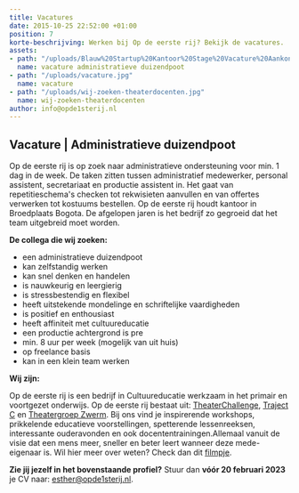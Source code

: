 ```yaml
---
title: Vacatures
date: 2015-10-25 22:52:00 +01:00
position: 7
korte-beschrijving: Werken bij Op de eerste rij? Bekijk de vacatures.
assets:
- path: "/uploads/Blauw%20Startup%20Kantoor%20Stage%20Vacature%20Aankondiging%20(Instagram-bericht%20(vierkant))%20(Facebook-bericht%20(liggend))%20(Presentatie%20(169)).png"
  name: vacature administratieve duizendpoot
- path: "/uploads/vacature.jpg"
  name: vacature
- path: "/uploads/wij-zoeken-theaterdocenten.jpg"
  name: wij-zoeken-theaterdocenten
author: info@opde1sterij.nl
---
```


## Vacature | Administratieve duizendpoot

Op de eerste rij is op zoek naar administratieve ondersteuning voor min. 1 dag in de week. De taken zitten tussen administratief medewerker, personal assistent, secretariaat en productie assistent in. Het gaat van repetitieschema's checken tot rekwisieten aanvullen en van offertes verwerken tot kostuums bestellen. Op de eerste rij houdt kantoor in Broedplaats Bogota. De afgelopen jaren is het bedrijf zo gegroeid dat het team uitgebreid moet worden.

**De collega die wij zoeken:**

* een administratieve duizendpoot
* kan zelfstandig werken
* kan snel denken en handelen
* is nauwkeurig en leergierig
* is stressbestendig en flexibel
* heeft uitstekende mondelinge en schriftelijke vaardigheden
* is positief en enthousiast
* heeft affiniteit met cultuureducatie
* een productie achtergrond is pre
* min. 8 uur per week (mogelijk van uit huis)
* op freelance basis
* kan in een klein team werken

**Wij zijn:**

Op de eerste rij is een bedrijf in Cultuureducatie werkzaam in het primair en voortgezet onderwijs. Op de eerste rij bestaat uit: [TheaterChallenge](https://www.opde1sterij.nl/theaterchallenge/), [Traject C](https://www.opde1sterij.nl/traject-c/) en [Theatergroep Zwerm](https://www.opde1sterij.nl/theatergroep-zwerm/). Bij ons vind je inspirerende workshops, prikkelende educatieve voorstellingen, spetterende lessenreeksen, interessante ouderavonden en ook docententrainingen.Allemaal vanuit de visie dat een mens meer, sneller en beter leert wanneer deze mede-eigenaar is. Wil hier meer over weten? Check dan dit [filmpje](https://youtu.be/XZq-SEY45gc).


**Zie jij jezelf in het bovenstaande profiel?** Stuur dan **vóór 20 februari 2023** je CV naar: [esther@opde1sterij.nl](mailto:esther@opde1sterij.nl).

